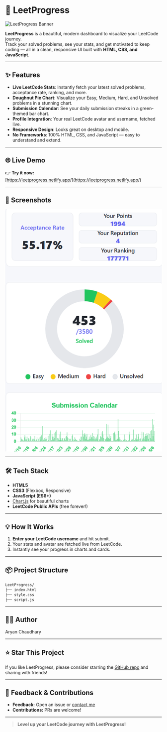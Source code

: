 # 🚀 LeetProgress

![LeetProgress Banner](https://leetprogress.netlify.app/assets/banner.png)

**LeetProgress** is a beautiful, modern dashboard to visualize your LeetCode journey.  
Track your solved problems, see your stats, and get motivated to keep coding — all in a clean, responsive UI built with **HTML, CSS, and JavaScript**.

---

## ✨ Features

- **Live LeetCode Stats**: Instantly fetch your latest solved problems, acceptance rate, ranking, and more.
- **Doughnut Pie Chart**: Visualize your Easy, Medium, Hard, and Unsolved problems in a stunning chart.
- **Submission Calendar**: See your daily submission streaks in a green-themed bar chart.
- **Profile Integration**: Your real LeetCode avatar and username, fetched live.
- **Responsive Design**: Looks great on desktop and mobile.
- **No Frameworks**: 100% HTML, CSS, and JavaScript — easy to understand and extend.

---

## 🌐 Live Demo

👉 **Try it now:**  
[https://leetprogress.netlify.app/](https://leetprogress.netlify.app/)

---

## 📸 Screenshots


![LeetProgress](image.png)

---

## 🛠️ Tech Stack

- **HTML5**
- **CSS3** (Flexbox, Responsive)
- **JavaScript (ES6+)**
- [Chart.js](https://www.chartjs.org/) for beautiful charts
- **LeetCode Public APIs** (free forever!)

---

## 💡 How It Works

1. **Enter your LeetCode username** and hit submit.
2. Your stats and avatar are fetched live from LeetCode.
3. Instantly see your progress in charts and cards.

---

## 📦 Project Structure

```
LeetProgress/
├── index.html
├── style.css
├── script.js
```

---

## 🧑‍💻 Author
Aryan Chaudhary

---

## ⭐️ Star This Project

If you like LeetProgress, please consider starring the [GitHub repo](https://github.com/Aryan-chaudhry/Master-JavaScript/) and sharing with friends!

---

## 📣 Feedback & Contributions

- **Feedback:** Open an issue or [contact me](mailto:Aryanchaudhary2629@gmail.com)
- **Contributions:** PRs are welcome!

---

> **Level up your LeetCode journey with LeetProgress!**
